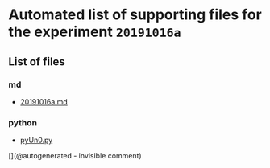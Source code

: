 # Automated list of supporting files for the __experiment `20191016a`__

## List of files

### md

* [20191016a.md](/us-draindump/exp/20191016a.md)


### python

* [pyUn0.py](/matty/20191016a/pyUn0.py)


[](@autogenerated - invisible comment)